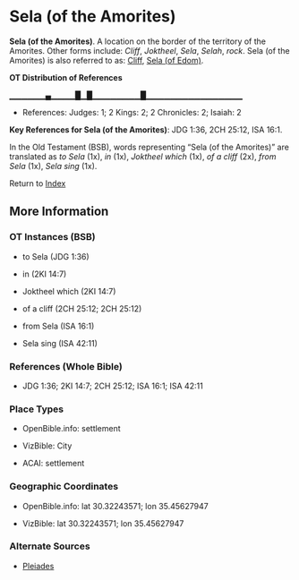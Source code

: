 # Sela (of the Amorites)
**Sela (of the Amorites)**. 
A location on the border of the territory of the Amorites. 
Other forms include: 
*Cliff*, *Joktheel*, *Sela*, *Selah*, *rock*. 
Sela (of the Amorites) is also referred to as: 
[Cliff](Cliff.md), [Sela (of Edom)](Joktheel.2.md). 


**OT Distribution of References**

▁▁▁▁▁▁▄▁▁▁▁█▁█▁▁▁▁▁▁▁▁█▁▁▁▁▁▁▁▁▁▁▁▁▁▁▁▁
* References: Judges: 1; 2 Kings: 2; 2 Chronicles: 2; Isaiah: 2



**Key References for Sela (of the Amorites)**: 
JDG 1:36, 2CH 25:12, ISA 16:1. 


In the Old Testament (BSB), words representing “Sela (of the Amorites)” are translated as 
*to Sela* (1x), *in* (1x), *Joktheel which* (1x), *of a cliff* (2x), *from Sela* (1x), *Sela sing* (1x). 




Return to [Index](00-Index.md)

## More Information

### OT Instances (BSB)

* to Sela (JDG 1:36)

* in (2KI 14:7)

* Joktheel which (2KI 14:7)

* of a cliff (2CH 25:12; 2CH 25:12)

* from Sela (ISA 16:1)

* Sela sing (ISA 42:11)



### References (Whole Bible)

* JDG 1:36; 2KI 14:7; 2CH 25:12; ISA 16:1; ISA 42:11


### Place Types

* OpenBible.info: settlement

* VizBible: City

* ACAI: settlement



### Geographic Coordinates

* OpenBible.info: lat 30.32243571; lon 35.45627947

* VizBible: lat 30.32243571; lon 35.45627947



### Alternate Sources

* [Pleiades](http://pleiades.stoa.org/places/573510)



